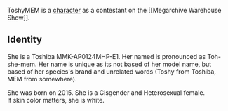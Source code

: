 ToshyMEM is a [character](Characters) as a contestant on the [[Megarchive Warehouse Show]].


## Identity

She is a Toshiba MMK-AP0124MHP-E1. Her named is pronounced as Toh-she-mem. Her name is unique as its not based of her model name, but based of her species's brand and unrelated words (Toshy from Toshiba, MEM from somewhere).

She was born on 2015. She is a Cisgender and Heterosexual female.  
If skin color matters, she is white.